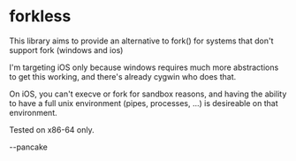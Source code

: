 forkless
========

This library aims to provide an alternative to fork() for
systems that don't support fork (windows and ios)

I'm targeting iOS only because windows requires much more
abstractions to get this working, and there's already cygwin
who does that.

On iOS, you can't execve or fork for sandbox reasons, and
having the ability to have a full unix environment (pipes,
processes, ...) is desireable on that environment.

Tested on x86-64 only.

--pancake
